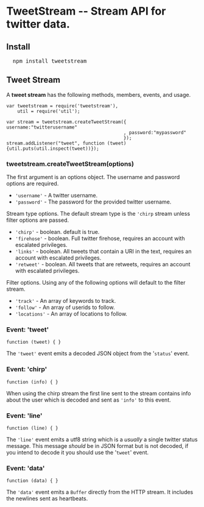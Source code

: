# TweetStream -- Stream API for twitter data.

## Install

<pre>
  npm install tweetstream
</pre>

## Tweet Stream

A **tweet stream** has the following methods, members, events, and usage.

    var tweetstream = require('tweetstream'),
        util = require('util');

    var stream = tweetstream.createTweetStream({ username:"twitterusername"
                                               , password:"mypassword" 
                                               });
    stream.addListener("tweet", function (tweet) {util.puts(util.inspect(tweet))});

### tweetstream.createTweetStream(options)

The first argument is an options object. The username and password options are required.

* `'username'` - A twitter username.
* `'password'` - The password for the provided twitter username.

Stream type options. The default stream type is the `'chirp` stream unless filter options are passed.

* `'chirp'` - boolean. default is true.
* `'firehose'` - boolean. Full twitter firehose, requires an account with escalated privileges.
* `'links'` - boolean. All tweets that contain a URI in the text, requires an account with escalated privileges.
* `'retweet'` - boolean. All tweets that are retweets, requires an account with escalated privileges.

Filter options. Using any of the following options will default to the filter stream.

* `'track'` - An array of keywords to track.
* `'follow'` - An array of userids to follow.
* `'locations'` - An array of locations to follow.


### Event: 'tweet'

`function (tweet) { }`

The `'tweet'` event emits a decoded JSON object from the '`status`' event.

### Event: 'chirp'

`function (info) { }`

When using the chirp stream the first line sent to the stream contains info about the user which is decoded and sent as `'info'` to this event.

### Event: 'line'

`function (line) { }`

The `'line'` event emits a utf8 string which is a *usually* a single twitter status message. This message *should* be in JSON format but is not decoded, if you intend to decode it you should use the '`tweet`' event.

### Event: 'data'

`function (data) { }`

The `'data'` event emits a `Buffer` directly from the HTTP stream. It includes the newlines sent as heartbeats.

